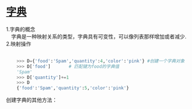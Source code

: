 # [字典](#dict)
1.字典的概念  
&emsp;字典是一种映射关系的类型，字典具有可变性，可以像列表那样增加或者减少.  
2.映射操作  
&emsp;
``` python
    >>> D={'food':'Spam','quantity':4,'color':'pink'} #创建一个字典对象
    >>> D['food']       # 匹配键为food的字典值
    'Spam'
    >>> D['quantity']+=1
    >>> D
    {'food':'Spam','quantity':5,'color':'pink'}
````
创建字典的其他方法：
``` python
    
```